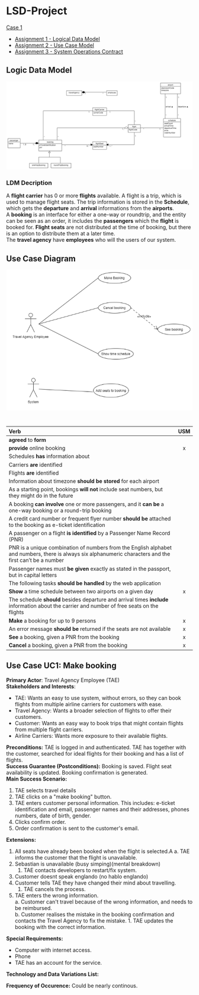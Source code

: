 # LSD-Project

[Case 1](https://datsoftlyngby.github.io/soft2020fall/resources/e12f05a6-case-1.pdf)

- [Assignment 1 - Logical Data Model](https://datsoftlyngby.github.io/soft2020fall/resources/535325c7-01-logical-data-model.pdf)
- [Assignment 2 - Use Case Model](https://datsoftlyngby.github.io/soft2020fall/resources/a9edbcd7-02-use-case-model.pdf)
- [Assignment 3 - System Operations Contract](https://datsoftlyngby.github.io/soft2020fall/resources/a3cead66-03-system-operations-contract.pdf)

## Logic Data Model

![Logic Data Model](LDM.png)

### LDM Decription

A **flight carrier** has 0 or more **flights** available. A flight is a trip, which is used to manage flight seats. The trip information is stored in the **Schedule**, which gets the **departure** and **arrival** informations from the **airports**.  
A **booking** is an interface for either a one-way or roundtrip, and the entity can be seen as an order, it includes the **passengers** which the **flight** is booked for.
**Flight seats** are not distributed at the time of booking, but there is an option to distribute them at a later time.  
The **travel agency** have **employees** who will the users of our system.

## Use Case Diagram

![Use Case Diagram](use_case_diagram.png)

#

| Verb                                                                                                                                                      | USM |
| :-------------------------------------------------------------------------------------------------------------------------------------------------------- | :-: |
| **agreed** to **form**                                                                                                                                    |     |
| **provide** online booking                                                                                                                                |  x  |
| Schedules **has** information about                                                                                                                       |     |
| Carriers **are** identified                                                                                                                               |     |
| Flights **are** identified                                                                                                                                |     |
| Information about timezone **should be stored** for each airport                                                                                          |     |
| As a starting point, bookings **will not** include seat numbers, but they might do in the future                                                          |     |
| A booking **can involve** one or more passengers, and it **can be** a one-way booking or a round-trip booking                                             |     |
| A credit card number or frequent flyer number **should be** attached to the booking as e-ticket identification                                            |     |
| A passenger on a flight **is identified** by a Passenger Name Record (PNR)                                                                                |     |
| PNR is a unique combination of numbers from the English alphabet and numbers, there is always six alphanumeric characters and the first can’t be a number |     |
| Passenger names must **be given** exactly as stated in the passport, but in capital letters                                                               |     |
| The following tasks **should be handled** by the web application                                                                                          |     |
| **Show** a time schedule between two airports on a given day                                                                                              |  x  |
| The schedule **should** besides departure and arrival times **include** information about the carrier and number of free seats on the flights             |     |
| **Make** a booking for up to 9 persons                                                                                                                    |  x  |
| An error message **should be** returned if the seats are not available                                                                                    |  x  |
| **See** a booking, given a PNR from the booking                                                                                                           |  x  |
| **Cancel** a booking, given a PNR from the booking                                                                                                        |  x  |

## Use Case UC1: Make booking

**Primary Actor**: Travel Agency Employee (TAE)  
**Stakeholders and Interests**:

- TAE: Wants an easy to use system, without errors, so they can book flights from multiple airline carriers for customers with ease.
- Travel Agency: Wants a broader selection of flights to offer their customers.
- Customer: Wants an easy way to book trips that might contain flights from multiple flight carriers.
- Airline Carriers: Wants more exposure to their available flights.

**Preconditions:** TAE is logged in and authenticated. TAE has together with the customer, searched for ideal flights for their booking and has a list of flights.  
**Success Guarantee (Postconditions):** Booking is saved. Flight seat availability is updated. Booking confirmation is generated.  
**Main Success Scenario:**

1. TAE selects travel details
2. TAE clicks on a "make booking" button.
3. TAE enters customer personal information. This includes: e-ticket identification and email, passenger names and their addresses, phones numbers, date of birth, gender.
4. Clicks confirm order.
5. Order confirmation is sent to the customer's email.

**Extensions:**

1. All seats have already been booked when the flight is selected.A
   a. TAE informs the customer that the flight is unavailable.
2. Sebastian is unavailable (busy simping)(mental breakdown)
   1. TAE contacts developers to restart/fix system.
3. Customer doesnt speak englando (no hablo englando)
4. Customer tells TAE they have changed their mind about travelling.
   1. TAE cancels the process.
5. TAE enters the wrong information.  
   a. Customer can't travel because of the wrong information, and needs to be reimbursed.  
   b. Customer realises the mistake in the booking confirmation and contacts the Travel Agency to fix the mistake. 1. TAE updates the booking with the correct information.

**Special Requirements:**

- Computer with internet access.
- Phone
- TAE has an account for the service.

**Technology and Data Variations List:**

**Frequency of Occurence:** Could be nearly continous.
